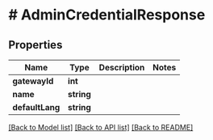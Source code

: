 # # AdminCredentialResponse

## Properties

Name | Type | Description | Notes
------------ | ------------- | ------------- | -------------
**gatewayId** | **int** |  |
**name** | **string** |  |
**defaultLang** | **string** |  |

[[Back to Model list]](../../README.md#models) [[Back to API list]](../../README.md#endpoints) [[Back to README]](../../README.md)
